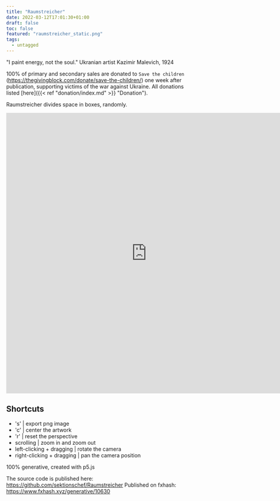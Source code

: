 ```yaml
---
title: "Raumstreicher"
date: 2022-03-12T17:01:30+01:00
draft: false
toc: false
featured: "raumstreicher_static.png" 
tags:
  - untagged
---
```


"I paint energy, not the soul." Ukranian artist Kazimir Malevich, 1924

100% of primary and secondary sales are donated to `Save the children` (https://thegivingblock.com/donate/save-the-children/) one week after publication, supporting victims of the war against Ukraine. All donations listed [here]({{< ref "donation/index.md" >}} "Donation").

Raumstreicher divides space in boxes, randomly.

<div     style={background-color: #FFFFFF !important;}>
<iframe 
    title="Raumstreicher"
    width="750"
    height="750"
    frameborder="0"
    cellspacing="0"
src="https://ipfs.io/ipfs/QmS7TruifqcRF2C3aHpdT8u8yK88T1Ykq1Rbg8AUa4tTqa/?fxhash=ooEjmdwzMkHMtCwJi3J77mg8PndadZVbRpdD7gTtqwRvtwpRL8Q"></iframe>
</div>

## Shortcuts
* 's' | export png image
* 'c' | center the artwork
* 'r' | reset the perspective
* scrolling | zoom in and zoom out
* left-clicking + dragging | rotate the camera
* right-clicking + dragging | pan the camera position

100% generative, created with p5.js

The source code is published here: https://github.com/sektionschef/Raumstreicher
Published on fxhash: https://www.fxhash.xyz/generative/10630 


